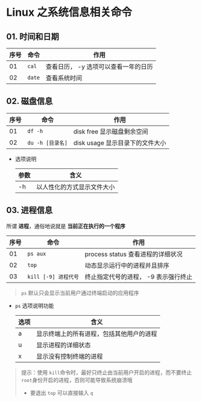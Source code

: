 # Linux 之系统信息相关命令

## 01. 时间和日期

| 序号 | 命令   | 作用                                 |
| ---- | ------ | ------------------------------------ |
| 01   | `cal`  | 查看日历， -y 选项可以查看一年的日历 |
| 02   | `date` | 查看系统时间                         |

## 02. 磁盘信息

| 序号 | 命令             | 作用                            |
| ---- | ---------------- | ------------------------------- |
| 01   | `df -h`          | disk free 显示磁盘剩余空间      |
| 02   | `du -h [目录名]` | disk usage 显示目录下的文件大小 |

- 选项说明

  | 参数 | 含义                       |
  | ---- | -------------------------- |
  | -h   | 以人性化的方式显示文件大小 |

## 03. 进程信息
所谓 **进程**，通俗地说就是 **当前正在执行的一个程序**

| 序号 | 命令                 | 作用                                 |
| ---- | -------------------- | ------------------------------------ |
| 01   | `ps aux`             | process status 查看进程的详细状况    |
| 02   | `top`                | 动态显示运行中的进程并且排序         |
| 03   | `kill [-9] 进程代号` | 终止指定代号的进程， -9 表示强行终止 |

> `ps` 默认只会显示当前用户通过终端启动的应用程序


- `ps` 选项说明功能

  | 选项 | 含义                                     |
  | ---- | ---------------------------------------- |
  | a    | 显示终端上的所有进程，包括其他用户的进程 |
  | u    | 显示进程的详细状态                       |
  | x    | 显示没有控制终端的进程                   |

> 提示：使用 `kill`命令时，最好只终止由当前用户开启的进程，而不要终止 `root`身份开启的进程，否则可能导致系统崩溃哦
>
> - 要退出 `top` 可以直接输入 `q`